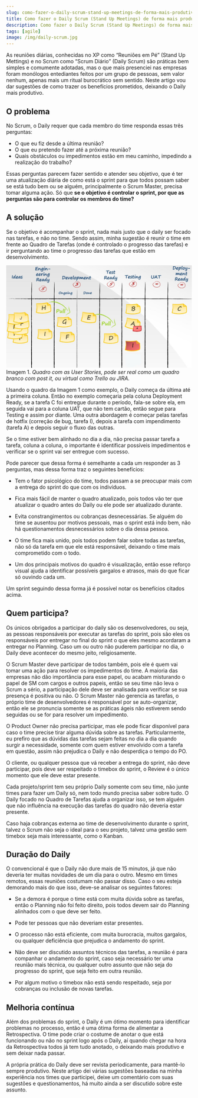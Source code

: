 ```yaml
---
slug: como-fazer-o-daily-scrum-stand-up-meetings-de-forma-mais-produtiva
title: Como fazer o Daily Scrum (Stand Up Meetings) de forma mais produtiva
description: Como fazer o Daily Scrum (Stand Up Meetings) de forma mais produtiva
tags: [agile]
image: /img/daily-scrum.jpg
---
```


As reuniões diárias, conhecidas no XP como “Reuniões em Pé” (Stand Up Mettings) e no Scrum como “Scrum Diário” (Daily Scrum) são práticas bem simples e comumente adotadas, mas o que mais presenciei nas empresas foram monólogos entediantes feitos por um grupo de pessoas, sem valor nenhum, apenas mais um ritual burocrático sem sentido. Neste artigo vou dar sugestões de como trazer os benefícios prometidos, deixando o Daily mais produtivo.

<!--truncate-->

## O problema

No Scrum, o Daily requer que cada membro do time responda essas três perguntas:

- O que eu fiz desde a última reunião?
- O que eu pretendo fazer até a próxima reunião?
- Quais obstáculos ou impedimentos estão em meu caminho, impedindo a realização do trabalho?

Essas perguntas parecem fazer sentido e atender seu objetivo, que é ter uma atualização diária de como está o sprint para que todos possam saber se está tudo bem ou se alguém, principalmente o Scrum Master, precisa tomar alguma ação. Só que **se o objetivo é controlar o sprint, por que as perguntas são para controlar os membros do time?**

## A solução

Se o objetivo é acompanhar o sprint, nada mais justo que o daily ser focado nas tarefas, e não no time. Sendo assim, minha sugestão é reunir o time em frente ao Quadro de Tarefas (onde é controlado o progresso das tarefas) e ir perguntando ao time o progresso das tarefas que estão em desenvolvimento.

![Quadro de Tarefas](../static/img/kanban-board-example-1024x563.jpg)
Imagem 1. *Quadro com as User Stories, pode ser real como um quadro branco com post it, ou virtual como Trello ou JIRA.*


Usando o quadro da Imagem 1 como exemplo, o Daily começa da última até a primeira coluna. Então no exemplo começaria pela coluna Deployment Ready, se a tarefa C foi entregue durante o período, fala-se sobre ela, em seguida vai para a coluna UAT, que não tem cartão, então segue para Testing e assim por diante. Uma outra abordagem é começar pelas tarefas de hotfix (correção de bug, tarefa I), depois a tarefa com impendimento (tarefa A) e depois seguir o fluxo das outras.

Se o time estiver bem alinhado no dia a dia, não precisa passar tarefa a tarefa, coluna a coluna, o importante é identificar possíveis impedimentos e verificar se o sprint vai ser entregue com sucesso.

Pode parecer que dessa forma é semelhante a cada um responder as 3 perguntas, mas dessa forma traz o seguintes benefícios:

- Tem o fator psicológico do time, todos passam a se preocupar mais com a entrega do sprint do que com os indivíduos.

- Fica mais fácil de manter o quadro atualizado, pois todos vão ter que atualizar o quadro antes do Daily ou ele pode ser atualizado durante.

- Evita constrangimentos ou cobranças desnecessárias. Se alguém do time se ausentou por motivos pessoais, mas o sprint está indo bem, não há questionamentos desnecessários sobre o dia dessa pessoa.

- O time fica mais unido, pois todos podem falar sobre todas as tarefas, não só da tarefa em que ele está responsável, deixando o time mais comprometido com o todo.

- Um dos principais motivos do quadro é visualização, então esse reforço visual ajuda a identificar possíveis gargalos e atrasos, mais do que ficar só ouvindo cada um.

Um sprint seguindo dessa forma já é possível notar os benefícios citados acima.

## Quem participa?

Os únicos obrigados a participar do daily são os desenvolvedores, ou seja, as pessoas responsáveis por executar as tarefas do sprint, pois são eles os responsáveis por entregar no final do sprint o que eles mesmo acordaram a entregar no Planning. Caso um ou outro não puderem participar no dia, o Daily deve acontecer do mesmo jeito, religiosamente.

O Scrum Master deve participar de todos também, pois ele é quem vai tomar uma ação para resolver os impedimentos do time. A maioria das empresas não dão importância para esse papel, ou acabam misturando o papel de SM com cargos e outros papeis, então se seu time não leva o Scrum a sério, a participação dele deve ser analisada para verificar se sua presença é positiva ou não. O Scrum Master não gerencia as tarefas, o próprio time de desenvolvedores é responsável por se auto-organizar, então ele se pronuncia somente se as práticas ágeis não estiverem sendo seguidas ou se for para resolver um impedimento.

O Product Owner não precisa participar, mas ele pode ficar disponível para caso o time precise tirar alguma dúvida sobre as tarefas. Particularmente, eu prefiro que as dúvidas das tarefas sejam feitas no dia a dia quando surgir a necessidade, somente com quem estiver envolvido com a tarefa em questão, assim não prejudica o Daily e não desperdiça o tempo do PO.

O cliente, ou qualquer pessoa que vá receber a entrega do sprint, não deve participar, pois deve ser respeitado o timebox do sprint, o Review é o único momento que ele deve estar presente.

Cada projeto/sprint tem seu próprio Daily somente com seu time, não junte times para fazer um Daily só, nem todo mundo precisa saber sobre tudo. O Daily focado no Quadro de Tarefas ajuda a organizar isso, se tem alguém que não influência na execução das tarefas do quadro não deveria estar presente.

Caso haja cobranças externa ao time de desenvolvimento durante o sprint, talvez o Scrum não seja o ideal para o seu projeto, talvez uma gestão sem timebox seja mais interessante, como o Kanban.

## Duração do Daily

O convencional é que o Daily não dure mais de 15 minutos, já que não deveria ter muitas novidades de um dia para o outro. Mesmo em times remotos, essas reuniões costumam não passar disso. Caso o seu esteja demorando mais do que isso, deve-se analisar os seguintes fatores:

- Se a demora é porque o time está com muita dúvida sobre as tarefas, então o Planning não foi feito direito, pois todos devem sair do Planning alinhados com o que deve ser feito.

- Pode ter pessoas que não deveriam estar presentes.

- O processo não está eficiente, com muita burocracia, muitos gargalos, ou qualquer deficiência que prejudica o andamento do sprint.

- Não deve ser discutido assuntos técnicos das tarefas, a reunião é para companhar o andamento do sprint, caso seja necessário ter uma reunião mais técnica, ou qualquer outro assunto que não seja do progresso do sprint, que seja feito em outra reunião.

- Por algum motivo o timebox não está sendo respeitado, seja por cobranças ou inclusão de novas tarefas.

## Melhoria contínua

Além dos problemas do sprint, o Daily é um ótimo momento para identificar problemas no processo, então é uma ótima forma de alimentar a Retrospectiva. O time pode criar o costume de anotar o que está funcionando ou não no sprint logo após o Daily, aí quando chegar na hora da Retrospectiva todos já tem tudo anotado, o deixando mais produtivo e sem deixar nada passar.

A própria prática do Daily deve ser revista periodicamente, para mantê-lo sempre produtivo. Neste artigo dei várias sugestões baseadas na minha experiência nos times que participei, deixe um comentário com suas sugestões e questionamentos, há muito ainda a ser discutido sobre este assunto.
